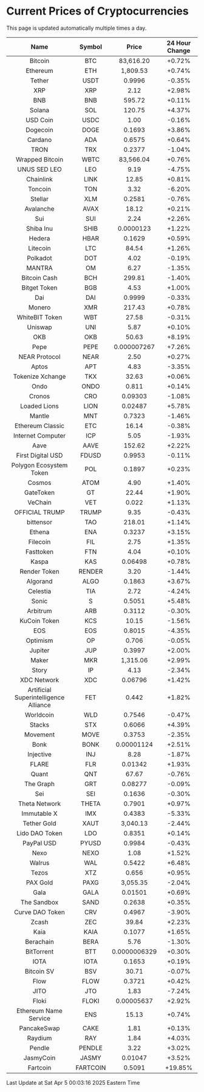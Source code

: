 # Current Prices of Cryptocurrencies
This page is updated automatically multiple times a day.

| Name | Symbol | Price | 24 Hour Change |
| :---: |:---:| :---: | :---: |
| Bitcoin | BTC | 83,616.20 | +0.72% |
| Ethereum | ETH | 1,809.53 | +0.74% |
| Tether | USDT | 0.9996 | -0.35% |
| XRP | XRP | 2.12 | +2.98% |
| BNB | BNB | 595.72 | +0.11% |
| Solana | SOL | 120.75 | +4.37% |
| USD Coin | USDC | 1.00 | -0.16% |
| Dogecoin | DOGE | 0.1693 | +3.86% |
| Cardano | ADA | 0.6575 | +0.64% |
| TRON | TRX | 0.2377 | -1.04% |
| Wrapped Bitcoin | WBTC | 83,566.04 | +0.76% |
| UNUS SED LEO | LEO | 9.19 | -4.75% |
| Chainlink | LINK | 12.85 | +0.81% |
| Toncoin | TON | 3.32 | -6.20% |
| Stellar | XLM | 0.2581 | -0.76% |
| Avalanche | AVAX | 18.12 | +0.21% |
| Sui | SUI | 2.24 | +2.26% |
| Shiba Inu | SHIB | 0.0000123 | +1.22% |
| Hedera | HBAR | 0.1629 | +0.59% |
| Litecoin | LTC | 84.54 | +1.26% |
| Polkadot | DOT | 4.02 | -0.19% |
| MANTRA | OM | 6.27 | -1.35% |
| Bitcoin Cash | BCH | 299.81 | -1.40% |
| Bitget Token | BGB | 4.53 | +1.00% |
| Dai | DAI | 0.9999 | -0.33% |
| Monero | XMR | 217.43 | +0.78% |
| WhiteBIT Token | WBT | 27.58 | -0.31% |
| Uniswap | UNI | 5.87 | +0.10% |
| OKB | OKB | 50.63 | +8.19% |
| Pepe | PEPE | 0.000007267 | +7.26% |
| NEAR Protocol | NEAR | 2.50 | +0.27% |
| Aptos | APT | 4.83 | -3.35% |
| Tokenize Xchange | TKX | 32.63 | +0.06% |
| Ondo | ONDO | 0.811 | +0.14% |
| Cronos | CRO | 0.09303 | -1.08% |
| Loaded Lions | LION | 0.02487 | +5.78% |
| Mantle | MNT | 0.7323 | -1.46% |
| Ethereum Classic | ETC | 16.14 | -0.38% |
| Internet Computer | ICP | 5.05 | -1.93% |
| Aave | AAVE | 152.62 | +2.22% |
| First Digital USD | FDUSD | 0.9953 | -0.11% |
| Polygon Ecosystem Token | POL | 0.1897 | +0.23% |
| Cosmos | ATOM | 4.90 | +1.40% |
| GateToken | GT | 22.44 | +1.90% |
| VeChain | VET | 0.022 | +1.13% |
| OFFICIAL TRUMP | TRUMP | 9.35 | -0.43% |
| bittensor | TAO | 218.01 | +1.14% |
| Ethena | ENA | 0.3237 | +3.15% |
| Filecoin | FIL | 2.75 | +1.35% |
| Fasttoken | FTN | 4.04 | +0.10% |
| Kaspa | KAS | 0.06498 | +0.78% |
| Render Token | RENDER | 3.20 | -1.44% |
| Algorand | ALGO | 0.1863 | +3.67% |
| Celestia | TIA | 2.72 | -4.24% |
| Sonic | S | 0.5051 | +5.48% |
| Arbitrum | ARB | 0.3112 | -0.30% |
| KuCoin Token | KCS | 10.15 | -1.56% |
| EOS | EOS | 0.8015 | -4.35% |
| Optimism | OP | 0.706 | -0.05% |
| Jupiter | JUP | 0.3997 | +2.00% |
| Maker | MKR | 1,315.06 | +2.99% |
| Story | IP | 4.13 | -2.34% |
| XDC Network | XDC | 0.06796 | +1.42% |
| Artificial Superintelligence Alliance | FET | 0.442 | +1.82% |
| Worldcoin | WLD | 0.7546 | -0.47% |
| Stacks | STX | 0.6066 | +4.39% |
| Movement | MOVE | 0.3753 | -2.35% |
| Bonk | BONK | 0.00001124 | +2.51% |
| Injective | INJ | 8.28 | -1.87% |
| FLARE | FLR | 0.01342 | +1.93% |
| Quant | QNT | 67.67 | -0.76% |
| The Graph | GRT | 0.08277 | -0.09% |
| Sei | SEI | 0.1636 | -0.30% |
| Theta Network | THETA | 0.7901 | +0.97% |
| Immutable X | IMX | 0.4383 | -5.33% |
| Tether Gold | XAUT | 3,040.13 | -2.44% |
| Lido DAO Token | LDO | 0.8351 | +0.14% |
| PayPal USD | PYUSD | 0.9984 | -0.43% |
| Nexo | NEXO | 1.08 | +1.52% |
| Walrus | WAL | 0.5422 | +6.48% |
| Tezos | XTZ | 0.656 | +0.95% |
| PAX Gold | PAXG | 3,055.35 | -2.04% |
| Gala | GALA | 0.01501 | +0.69% |
| The Sandbox | SAND | 0.2638 | +0.35% |
| Curve DAO Token | CRV | 0.4967 | -3.90% |
| Zcash | ZEC | 39.84 | +2.23% |
| Kaia | KAIA | 0.1077 | +1.65% |
| Berachain | BERA | 5.76 | -1.30% |
| BitTorrent | BTT | 0.0000006329 | +0.30% |
| IOTA | IOTA | 0.1653 | +0.19% |
| Bitcoin SV | BSV | 30.71 | -0.07% |
| Flow | FLOW | 0.3721 | +0.42% |
| JITO | JTO | 1.83 | -7.24% |
| Floki | FLOKI | 0.00005637 | +2.92% |
| Ethereum Name Service | ENS | 15.13 | +0.74% |
| PancakeSwap | CAKE | 1.81 | +0.13% |
| Raydium | RAY | 1.84 | +4.03% |
| Pendle | PENDLE | 3.22 | +3.02% |
| JasmyCoin | JASMY | 0.01047 | +3.52% |
| Fartcoin | FARTCOIN | 0.5091 | +19.85% |

Last Update at Sat Apr  5 00:03:16 2025 Eastern Time